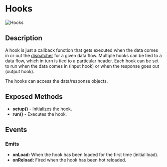 # Hooks

![Hooks](http://i.imgur.com/myOoPdd.png)


## Description

A hook is just a callback function that gets executed when the data comes in or out the [dispatcher](dispatcher.md) for a given data flow. Multiple hooks can be tied to a data flow, which in turn is tied to a particular header. Each hook can be set to run when the data comes in (input hook) or when the response goes out (output hook).

The hooks can access the data/response objects.


## Exposed Methods

- **setup()** - Initializes the hook.
- **run()** - Executes the hook.


## Events

### Emits

- **onLoad:** When the hook has been loaded for the first time (initial load).
- **onReload:** Fired when the hook has been hot reloaded.